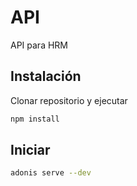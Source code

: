 # API

API para HRM

## Instalación

Clonar repositorio y ejecutar

```bash
npm install
```

## Iniciar

```bash
adonis serve --dev
```


